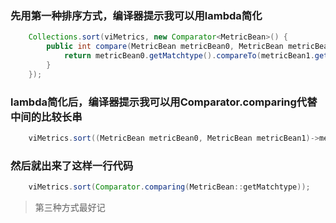 ### 先用第一种排序方式，编译器提示我可以用lambda简化
```java
    Collections.sort(viMetrics, new Comparator<MetricBean>() {
        public int compare(MetricBean metricBean0, MetricBean metricBean1){
            return metricBean0.getMatchtype().compareTo(metricBean1.getMatchtype());
        }
    });
```
### lambda简化后，编译器提示我可以用Comparator.comparing代替中间的比较长串
```java
    viMetrics.sort((MetricBean metricBean0, MetricBean metricBean1)->metricBean0.getMatchtype().compareTo(metricBean1.getMatchtype()));
```
### 然后就出来了这样一行代码
```java
    viMetrics.sort(Comparator.comparing(MetricBean::getMatchtype));
```        
>第三种方式最好记